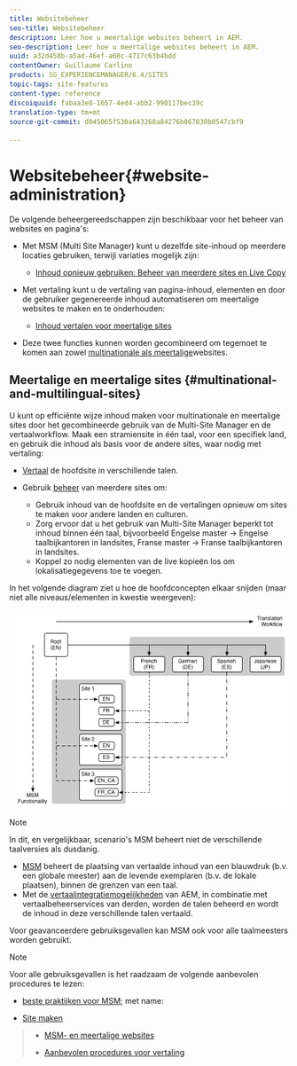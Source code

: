 ```yaml
---
title: Websitebeheer
seo-title: Websitebeheer
description: Leer hoe u meertalige websites beheert in AEM.
seo-description: Leer hoe u meertalige websites beheert in AEM.
uuid: a32d458b-a5ad-46ef-a68c-4717c63b4bdd
contentOwner: Guillaume Carlino
products: SG_EXPERIENCEMANAGER/6.4/SITES
topic-tags: site-features
content-type: reference
discoiquuid: fabaa3e8-1657-4ed4-abb2-990117bec39c
translation-type: tm+mt
source-git-commit: d045065f530a643268a84276b067830b0547cbf9

---
```



# Websitebeheer{#website-administration}

De volgende beheergereedschappen zijn beschikbaar voor het beheer van websites en pagina&#39;s:

* Met MSM (Multi Site Manager) kunt u dezelfde site-inhoud op meerdere locaties gebruiken, terwijl variaties mogelijk zijn:

   * [Inhoud opnieuw gebruiken: Beheer van meerdere sites en Live Copy](/help/sites-administering/msm.md)

* Met vertaling kunt u de vertaling van pagina-inhoud, elementen en door de gebruiker gegenereerde inhoud automatiseren om meertalige websites te maken en te onderhouden:

   * [Inhoud vertalen voor meertalige sites](/help/sites-administering/translation.md)

* Deze twee functies kunnen worden gecombineerd om tegemoet te komen aan zowel [multinationale als meertalige](#multinational-and-multilingual-sites)websites.

## Meertalige en meertalige sites {#multinational-and-multilingual-sites}

U kunt op efficiënte wijze inhoud maken voor multinationale en meertalige sites door het gecombineerde gebruik van de Multi-Site Manager en de vertaalworkflow. Maak een stramiensite in één taal, voor een specifiek land, en gebruik die inhoud als basis voor de andere sites, waar nodig met vertaling:

* [Vertaal](/help/sites-administering/translation.md) de hoofdsite in verschillende talen.

* Gebruik [beheer](/help/sites-administering/msm.md) van meerdere sites om:

   * Gebruik inhoud van de hoofdsite en de vertalingen opnieuw om sites te maken voor andere landen en culturen.
   * Zorg ervoor dat u het gebruik van Multi-Site Manager beperkt tot inhoud binnen één taal, bijvoorbeeld Engelse master -> Engelse taalbijkantoren in landsites, Franse master -> Franse taalbijkantoren in landsites.
   * Koppel zo nodig elementen van de live kopieën los om lokalisatiegegevens toe te voegen.

In het volgende diagram ziet u hoe de hoofdconcepten elkaar snijden (maar niet alle niveaus/elementen in kwestie weergeven):

![chlimage_1-71](assets/chlimage_1-71.png)

>[!NOTE]
>
>In dit, en vergelijkbaar, scenario&#39;s MSM beheert niet de verschillende taalversies als dusdanig.
>
>* [MSM](/help/sites-administering/msm.md) beheert de plaatsing van vertaalde inhoud van een blauwdruk (b.v. een globale meester) aan de levende exemplaren (b.v. de lokale plaatsen), binnen de grenzen van een taal.
>* Met de [vertaalintegratiemogelijkheden](/help/sites-administering/translation.md) van AEM, in combinatie met vertaalbeheerservices van derden, worden de talen beheerd en wordt de inhoud in deze verschillende talen vertaald.
>
>
Voor geavanceerdere gebruiksgevallen kan MSM ook voor alle taalmeesters worden gebruikt.

>[!NOTE]
>
>Voor alle gebruiksgevallen is het raadzaam de volgende aanbevolen procedures te lezen:
>
>* [beste praktijken voor MSM](/help/sites-administering/msm-best-practices.md); met name:
   >
   >   
   * [Site maken](/help/sites-administering/msm-best-practices.md#create-site)
   >   * [MSM- en meertalige websites](/help/sites-administering/msm-best-practices.md#msm-and-multilingual-websites)
>
>* [Aanbevolen procedures voor vertaling](/help/sites-administering/tc-bp.md)


